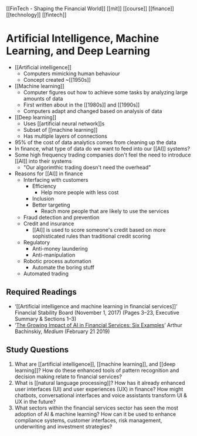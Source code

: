 [[FinTech - Shaping the Financial World]] [[mit]] [[course]] [[finance]] [[technology]] [[fintech]]

# Artificial Intelligence, Machine Learning, and Deep Learning
- [[Artificial intelligence]]
	- Computers mimicking human behaviour
	- Concept created ~[[1950s]]
- [[Machine learning]]
	- Computer figures out how to achieve some tasks by analyzing large amounts of data
	- First written about in the [[1980s]] and [[1990s]]
	- Computers adapt and changed based on analysis of data
- [[Deep learning]]
	- Uses [[artificial neural network]]s
	- Subset of [[machine learning]]
	- Has multiple layers of connections
- 95% of the cost of data analytics comes from cleaning up the data
- In finance, what type of data do we want to feed into our [[AI]] systems?
- Some high frequency trading companies don't feel the need to introduce [[AI]] into their systems
	- "Our algorimthic trading doesn't need the overhead"
- Reasons for [[AI]] in finance
	- Interfacing with customers
		- Efficiency
			-  Help more people with less cost
		- Inclusion
		- Better targeting
			- Reach more people that are likely to use the services
	- Fraud detection and prevention
	- Credit and insurance
		- [[AI]] is used to score someone's credit based on more sophisticated rules than traditional credit scoring
	- Regulatory
		- Anti-money laundering
		- Anti-manipulation
	- Robotic process automation
		- Automate the boring stuff
	- Automated trading

## Required Readings
- ‘[[Artificial intelligence and machine learning in financial services]]’ Financial Stability Board (November 1, 2017) (Pages 3–23, Executive Summary & Sections 1–3)
- ‘[The Growing Impact of AI in Financial Services: Six Examples](https://towardsdatascience.com/the-growing-impact-of-ai-in-financial-services-six-examples-da386c0301b2)’ Arthur Bachinskiy, _Medium_ (February 21 2019)

## Study Questions
1.  What are [[artificial intelligence]], [[machine learning]], and [[deep learning]]? How do these enhanced tools of pattern recognition and decision making relate to financial services?
2.  What is [[natural language processing]]? How has it already enhanced user interfaces (UI) and user experiences (UX) in finance? How might chatbots, conversational interfaces and voice assistants transform UI & UX in the future?
3.  What sectors within the financial services sector has seen the most adoption of AI & machine learning? How can it be used to enhance compliance systems, customer interfaces, risk management, underwriting and investment strategies?